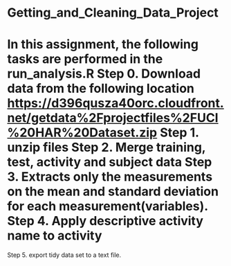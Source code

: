 Getting_and_Cleaning_Data_Project
=================================
In this assignment, the following tasks are performed in the run_analysis.R
Step 0. Download data from the following location 
  https://d396qusza40orc.cloudfront.net/getdata%2Fprojectfiles%2FUCI%20HAR%20Dataset.zip 
Step 1. unzip files 
Step 2. Merge training, test, activity and subject data 
Step 3. Extracts only the measurements on the mean and standard deviation for each measurement(variables). 
Step 4. Apply descriptive activity name to activity 
==========================================
Step 5. export tidy data set to a text file.
